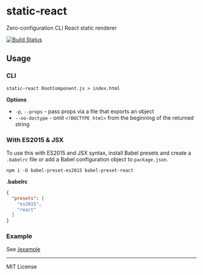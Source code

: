 # static-react

Zero-configuration CLI React static renderer

[![Build Status](https://travis-ci.org/jxnblk/static-react.svg)](https://travis-ci.org/jxnblk/static-react)

## Usage

### CLI

```
static-react RootComponent.js > index.html
```

**Options**

- `-p`, `--props` - pass props via a file that exports an object
- `--no-doctype` - omit `<!DOCTYPE html>` from the beginning of the returned string

### With ES2015 & JSX

To use this with ES2015 and JSX syntax, install Babel presets and create a `.babelrc` file or add a Babel configuration object to `package.json`.

```
npm i -D babel-preset-es2015 babel-preset-react
```

**.babelrc**

```json
{
  "presets": [
    "es2015",
    "react"
  ]
}
```

### Example

See [/example](example)

---

MIT License
